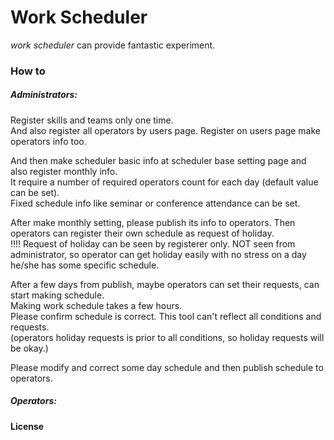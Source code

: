 # Work Scheduler

*work scheduler* can provide fantastic experiment.


### How to

##### Administrators:
Register skills and teams only one time.\
And also register all operators by users page. Register on users page make operators info too.

And then make scheduler basic info at scheduler base setting page and also register monthly info.\
It require a number of required operators count for each day (default value can be set).\
Fixed schedule info like seminar or conference attendance can be set.

After make monthly setting, please publish its info to operators. Then operators can register their own schedule as request of holiday.\
!!!! Request of holiday can be seen by registerer only. NOT seen from administrator, so operator can get holiday easily with no stress on a day he/she has some specific schedule.

After a few days from publish, maybe operators can set their requests, can start making schedule.\
Making work schedule takes a few hours.\
Please confirm schedule is correct. This tool can't reflect all conditions and requests.\
(operators holiday requests is prior to all conditions, so holiday requests will be okay.)

Please modify and correct some day schedule and then publish schedule to operators.


##### Operators:


#### License
